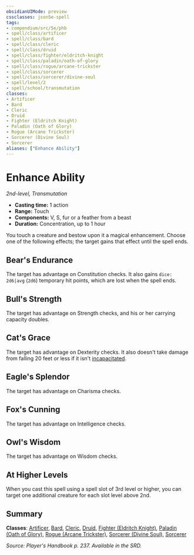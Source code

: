 ```yaml
---
obsidianUIMode: preview
cssclasses: json5e-spell
tags:
- compendium/src/5e/phb
- spell/class/artificer
- spell/class/bard
- spell/class/cleric
- spell/class/druid
- spell/class/fighter/eldritch-knight
- spell/class/paladin/oath-of-glory
- spell/class/rogue/arcane-trickster
- spell/class/sorcerer
- spell/class/sorcerer/divine-soul
- spell/level/2
- spell/school/transmutation
classes:
- Artificer
- Bard
- Cleric
- Druid
- Fighter (Eldritch Knight)
- Paladin (Oath of Glory)
- Rogue (Arcane Trickster)
- Sorcerer (Divine Soul)
- Sorcerer
aliases: ["Enhance Ability"]
---
```

# Enhance Ability
*2nd-level, Transmutation*  

- **Casting time:** 1 action
- **Range:** Touch
- **Components:** V, S, fur or a feather from a beast
- **Duration:** Concentration, up to 1 hour

You touch a creature and bestow upon it a magical enhancement. Choose one of the following effects; the target gains that effect until the spell ends.

## Bear's Endurance

The target has advantage on Constitution checks. It also gains `dice: 2d6|avg` (`2d6`) temporary hit points, which are lost when the spell ends.

## Bull's Strength

The target has advantage on Strength checks, and his or her carrying capacity doubles.

## Cat's Grace

The target has advantage on Dexterity checks. It also doesn't take damage from falling 20 feet or less if it isn't [incapacitated](4-Resources/Compendium/rules/conditions.md#incapacitated).

## Eagle's Splendor

The target has advantage on Charisma checks.

## Fox's Cunning

The target has advantage on Intelligence checks.

## Owl's Wisdom

The target has advantage on Wisdom checks.

## At Higher Levels

When you cast this spell using a spell slot of 3rd level or higher, you can target one additional creature for each slot level above 2nd.

## Summary

**Classes**: [Artificer](4-Resources/Compendium/classes/artificer-tce.md), [Bard](4-Resources/Compendium/classes/bard.md), [Cleric](4-Resources/Compendium/classes/cleric.md), [Druid](4-Resources/Compendium/classes/druid.md), [Fighter (Eldritch Knight)](4-Resources/Compendium/classes/fighter-eldritch-knight.md), [Paladin (Oath of Glory)](4-Resources/Compendium/classes/paladin-oath-of-glory-tce.md), [Rogue (Arcane Trickster)](4-Resources/Compendium/classes/rogue-arcane-trickster.md), [Sorcerer (Divine Soul)](4-Resources/Compendium/classes/sorcerer-divine-soul-xge.md), [Sorcerer](4-Resources/Compendium/classes/sorcerer.md)

*Source: Player's Handbook p. 237. Available in the SRD.*